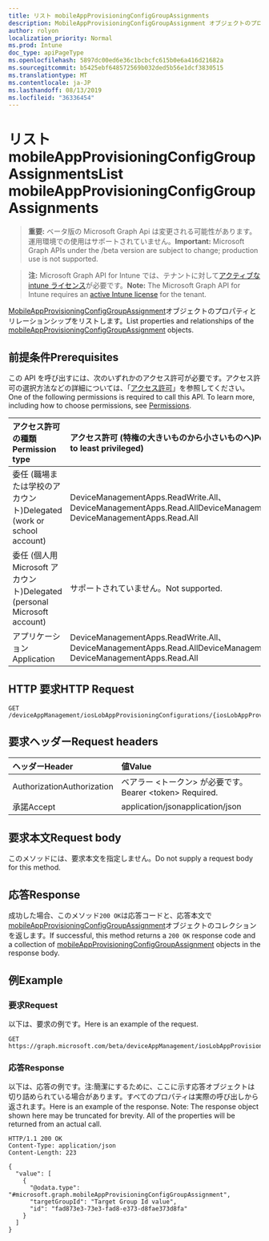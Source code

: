 ```yaml
---
title: リスト mobileAppProvisioningConfigGroupAssignments
description: MobileAppProvisioningConfigGroupAssignment オブジェクトのプロパティとリレーションシップをリストします。
author: rolyon
localization_priority: Normal
ms.prod: Intune
doc_type: apiPageType
ms.openlocfilehash: 5897dc00ed6e36c1bcbcfc615b0e6a416d21682a
ms.sourcegitcommit: b5425ebf648572569b032ded5b56e1dcf3830515
ms.translationtype: MT
ms.contentlocale: ja-JP
ms.lasthandoff: 08/13/2019
ms.locfileid: "36336454"
---
```

# <a name="list-mobileappprovisioningconfiggroupassignments"></a><span data-ttu-id="8426e-103">リスト mobileAppProvisioningConfigGroupAssignments</span><span class="sxs-lookup"><span data-stu-id="8426e-103">List mobileAppProvisioningConfigGroupAssignments</span></span>

> <span data-ttu-id="8426e-104">**重要:** ベータ版の Microsoft Graph Api は変更される可能性があります。運用環境での使用はサポートされていません。</span><span class="sxs-lookup"><span data-stu-id="8426e-104">**Important:** Microsoft Graph APIs under the /beta version are subject to change; production use is not supported.</span></span>

> <span data-ttu-id="8426e-105">**注:** Microsoft Graph API for Intune では、テナントに対して[アクティブな intune ライセンス](https://go.microsoft.com/fwlink/?linkid=839381)が必要です。</span><span class="sxs-lookup"><span data-stu-id="8426e-105">**Note:** The Microsoft Graph API for Intune requires an [active Intune license](https://go.microsoft.com/fwlink/?linkid=839381) for the tenant.</span></span>

<span data-ttu-id="8426e-106">[MobileAppProvisioningConfigGroupAssignment](../resources/intune-apps-mobileappprovisioningconfiggroupassignment.md)オブジェクトのプロパティとリレーションシップをリストします。</span><span class="sxs-lookup"><span data-stu-id="8426e-106">List properties and relationships of the [mobileAppProvisioningConfigGroupAssignment](../resources/intune-apps-mobileappprovisioningconfiggroupassignment.md) objects.</span></span>

## <a name="prerequisites"></a><span data-ttu-id="8426e-107">前提条件</span><span class="sxs-lookup"><span data-stu-id="8426e-107">Prerequisites</span></span>
<span data-ttu-id="8426e-p101">この API を呼び出すには、次のいずれかのアクセス許可が必要です。アクセス許可の選択方法などの詳細については、「[アクセス許可](/graph/permissions-reference)」を参照してください。</span><span class="sxs-lookup"><span data-stu-id="8426e-p101">One of the following permissions is required to call this API. To learn more, including how to choose permissions, see [Permissions](/graph/permissions-reference).</span></span>

|<span data-ttu-id="8426e-110">アクセス許可の種類</span><span class="sxs-lookup"><span data-stu-id="8426e-110">Permission type</span></span>|<span data-ttu-id="8426e-111">アクセス許可 (特権の大きいものから小さいものへ)</span><span class="sxs-lookup"><span data-stu-id="8426e-111">Permissions (from most to least privileged)</span></span>|
|:---|:---|
|<span data-ttu-id="8426e-112">委任 (職場または学校のアカウント)</span><span class="sxs-lookup"><span data-stu-id="8426e-112">Delegated (work or school account)</span></span>|<span data-ttu-id="8426e-113">DeviceManagementApps.ReadWrite.All、DeviceManagementApps.Read.All</span><span class="sxs-lookup"><span data-stu-id="8426e-113">DeviceManagementApps.ReadWrite.All, DeviceManagementApps.Read.All</span></span>|
|<span data-ttu-id="8426e-114">委任 (個人用 Microsoft アカウント)</span><span class="sxs-lookup"><span data-stu-id="8426e-114">Delegated (personal Microsoft account)</span></span>|<span data-ttu-id="8426e-115">サポートされていません。</span><span class="sxs-lookup"><span data-stu-id="8426e-115">Not supported.</span></span>|
|<span data-ttu-id="8426e-116">アプリケーション</span><span class="sxs-lookup"><span data-stu-id="8426e-116">Application</span></span>|<span data-ttu-id="8426e-117">DeviceManagementApps.ReadWrite.All、DeviceManagementApps.Read.All</span><span class="sxs-lookup"><span data-stu-id="8426e-117">DeviceManagementApps.ReadWrite.All, DeviceManagementApps.Read.All</span></span>|

## <a name="http-request"></a><span data-ttu-id="8426e-118">HTTP 要求</span><span class="sxs-lookup"><span data-stu-id="8426e-118">HTTP Request</span></span>
<!-- {
  "blockType": "ignored"
}
-->
``` http
GET /deviceAppManagement/iosLobAppProvisioningConfigurations/{iosLobAppProvisioningConfigurationId}/groupAssignments
```

## <a name="request-headers"></a><span data-ttu-id="8426e-119">要求ヘッダー</span><span class="sxs-lookup"><span data-stu-id="8426e-119">Request headers</span></span>
|<span data-ttu-id="8426e-120">ヘッダー</span><span class="sxs-lookup"><span data-stu-id="8426e-120">Header</span></span>|<span data-ttu-id="8426e-121">値</span><span class="sxs-lookup"><span data-stu-id="8426e-121">Value</span></span>|
|:---|:---|
|<span data-ttu-id="8426e-122">Authorization</span><span class="sxs-lookup"><span data-stu-id="8426e-122">Authorization</span></span>|<span data-ttu-id="8426e-123">ベアラー &lt;トークン&gt; が必要です。</span><span class="sxs-lookup"><span data-stu-id="8426e-123">Bearer &lt;token&gt; Required.</span></span>|
|<span data-ttu-id="8426e-124">承諾</span><span class="sxs-lookup"><span data-stu-id="8426e-124">Accept</span></span>|<span data-ttu-id="8426e-125">application/json</span><span class="sxs-lookup"><span data-stu-id="8426e-125">application/json</span></span>|

## <a name="request-body"></a><span data-ttu-id="8426e-126">要求本文</span><span class="sxs-lookup"><span data-stu-id="8426e-126">Request body</span></span>
<span data-ttu-id="8426e-127">このメソッドには、要求本文を指定しません。</span><span class="sxs-lookup"><span data-stu-id="8426e-127">Do not supply a request body for this method.</span></span>

## <a name="response"></a><span data-ttu-id="8426e-128">応答</span><span class="sxs-lookup"><span data-stu-id="8426e-128">Response</span></span>
<span data-ttu-id="8426e-129">成功した場合、このメソッド`200 OK`は応答コードと、応答本文で[mobileAppProvisioningConfigGroupAssignment](../resources/intune-apps-mobileappprovisioningconfiggroupassignment.md)オブジェクトのコレクションを返します。</span><span class="sxs-lookup"><span data-stu-id="8426e-129">If successful, this method returns a `200 OK` response code and a collection of [mobileAppProvisioningConfigGroupAssignment](../resources/intune-apps-mobileappprovisioningconfiggroupassignment.md) objects in the response body.</span></span>

## <a name="example"></a><span data-ttu-id="8426e-130">例</span><span class="sxs-lookup"><span data-stu-id="8426e-130">Example</span></span>

### <a name="request"></a><span data-ttu-id="8426e-131">要求</span><span class="sxs-lookup"><span data-stu-id="8426e-131">Request</span></span>
<span data-ttu-id="8426e-132">以下は、要求の例です。</span><span class="sxs-lookup"><span data-stu-id="8426e-132">Here is an example of the request.</span></span>
``` http
GET https://graph.microsoft.com/beta/deviceAppManagement/iosLobAppProvisioningConfigurations/{iosLobAppProvisioningConfigurationId}/groupAssignments
```

### <a name="response"></a><span data-ttu-id="8426e-133">応答</span><span class="sxs-lookup"><span data-stu-id="8426e-133">Response</span></span>
<span data-ttu-id="8426e-p102">以下は、応答の例です。注:簡潔にするために、ここに示す応答オブジェクトは切り詰められている場合があります。すべてのプロパティは実際の呼び出しから返されます。</span><span class="sxs-lookup"><span data-stu-id="8426e-p102">Here is an example of the response. Note: The response object shown here may be truncated for brevity. All of the properties will be returned from an actual call.</span></span>
``` http
HTTP/1.1 200 OK
Content-Type: application/json
Content-Length: 223

{
  "value": [
    {
      "@odata.type": "#microsoft.graph.mobileAppProvisioningConfigGroupAssignment",
      "targetGroupId": "Target Group Id value",
      "id": "fad873e3-73e3-fad8-e373-d8fae373d8fa"
    }
  ]
}
```







